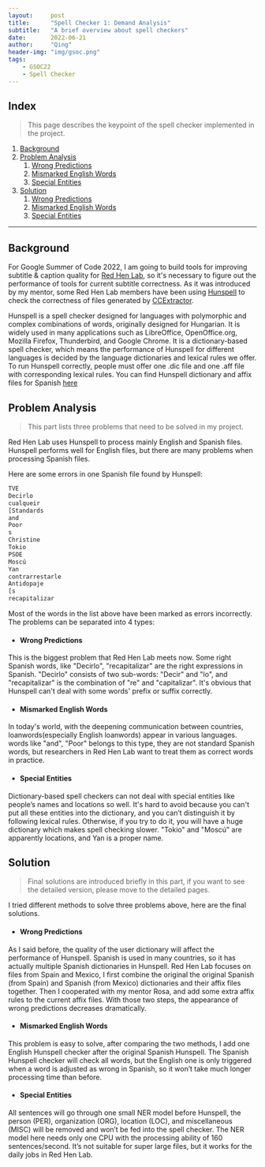 ```yaml
---
layout:     post
title:      "Spell Checker 1: Demand Analysis"
subtitle:   "A brief overview about spell checkers"
date:       2022-06-21
author:     "Qing"
header-img: "img/gsoc.png"
tags:
    - GSOC22
    - Spell Checker
---
```




## Index

> This page describes the keypoint of the spell checker implemented in the project.

1. [Background](#background)
2. [Problem Analysis](#problem-analysis)
	1. [Wrong Predictions](#wrong-predictions)
	2. [Mismarked English Words](#mismarked-english-words)
	3. [Special Entities](#special-entities)
3. [Solution](#solution)
	1. [Wrong Predictions](#wrong-predictions)
	2. [Mismarked English Words](#mismarked-english-words)
	3. [Special Entities](#special-entities)

---

## Background

For Google Summer of Code 2022, I am going to build tools for improving subtitle & caption quality for [Red Hen Lab](https://www.redhenlab.org), so it's necessary to figure out the performance of tools for current subtitle correctness. As it was introduced by my mentor, some Red Hen Lab members have been using [Hunspell](https://hunspell.github.io/) to check the correctness of files generated by [CCExtractor](https://ccextractor.org/). 



Hunspell is a spell checker designed for languages with polymorphic and complex combinations of words, originally designed for Hungarian. It is widely used in many applications such as LibreOffice, OpenOffice.org, Mozilla Firefox, Thunderbird, and Google Chrome. It is a dictionary-based spell checker, which means the performance of Hunspell for different languages is decided by the language dictionaries and lexical rules we offer. To run Hunspell correctly, people must offer one .dic file and one .aff file with corresponding lexical rules. You can find Hunspell dictionary and affix files for Spanish [here](https://cgit.freedesktop.org/libreoffice/dictionaries/tree/es)


## Problem Analysis

> This part lists three problems that need to be solved in my project.

Red Hen Lab uses Hunspell to process mainly English and Spanish files. Hunspell performs well for English files, but there are many problems when processing Spanish files.

Here are some errors in one Spanish file found by Hunspell:

```js
TVE
Decirlo
cualqueir
[Standards
and
Poor
s
Christine
Tokio
PSOE
Moscú
Yan
contrarrestarle
Antidopaje
[s
recapitalizar
```


Most of the words in the list above have been marked as errors incorrectly. The problems can be separated into 4 types:

- #### Wrong Predictions

This is the biggest problem that Red Hen Lab meets now. Some right Spanish words, like "Decirlo", "recapitalizar" are the right expressions in Spanish. "Decirlo" consists of two sub-words: "Decir" and "lo", and "recapitalizar" is the combination of "re" and "capitalizar". It's obvious that Hunspell can't deal with some words' prefix or suffix correctly.

- #### Mismarked English Words

In today's world, with the deepening communication between countries, loanwords(especially English loanwords) appear in various languages. words like "and", "Poor" belongs to this type, they are not standard Spanish words, but researchers in Red Hen Lab want to treat them as correct words in practice.

- #### Special Entities

Dictionary-based spell checkers can not deal with special entities like people’s names and locations so well. It's hard to avoid because you can't put all these entities into the dictionary, and you can’t distinguish it by following lexical rules. Otherwise, if you try to do it, you will have a huge dictionary which makes spell checking slower. "Tokio" and "Moscú" are apparently locations, and Yan is a proper name.



## Solution

> Final solutions are introduced briefly in this part, if you want to see the detailed version, please move to the detailed pages.

I tried different methods to solve three problems above, here are the final solutions.


- #### Wrong Predictions

As I said before, the quality of the user dictionary will affect the performance of Hunspell. Spanish is used in many countries, so it has actually multiple Spanish dictionaries in Hunspell. Red Hen Lab focuses on files from Spain and Mexico, I first combine the original the original Spanish (from Spain) and Spanish (from Mexico) dictionaries and their affix files together. Then I cooperated with my mentor Rosa, and add some extra affix rules to the current affix files. With those two steps, the appearance of wrong predictions decreases dramatically. 

- #### Mismarked English Words

This problem is easy to solve, after comparing the two methods, I add one English Hunspell checker after the original Spanish Hunspell. The Spanish Hunspell checker will check all words, but the English one is only triggered when a word is adjusted as wrong in Spanish, so it won’t take much longer processing time than before. 

- #### Special Entities

All sentences will go through one small NER model before Hunspell, the person (PER), organization (ORG), location (LOC), and miscellaneous (MISC) will be removed and won’t be fed into the spell checker. The NER model here needs only one CPU with the processing ability of 160 sentences/second. It’s not suitable for super large files, but it works for the daily jobs in Red Hen Lab. 